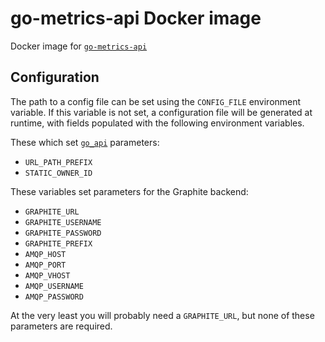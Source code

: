 # go-metrics-api Docker image
Docker image for [`go-metrics-api`](https://github.com/praekelt/go-metrics-api)

## Configuration
The path to a config file can be set using the `CONFIG_FILE` environment variable. If this variable is not set, a configuration file will be generated at runtime, with fields populated with the following environment variables.

These which set [`go_api`](https://github.com/praekelt/go-api-toolkit) parameters:
* `URL_PATH_PREFIX`
* `STATIC_OWNER_ID`

These variables set parameters for the Graphite backend:
* `GRAPHITE_URL`
* `GRAPHITE_USERNAME`
* `GRAPHITE_PASSWORD`
* `GRAPHITE_PREFIX`
* `AMQP_HOST`
* `AMQP_PORT`
* `AMQP_VHOST`
* `AMQP_USERNAME`
* `AMQP_PASSWORD`

At the very least you will probably need a `GRAPHITE_URL`, but none of these parameters are required.
